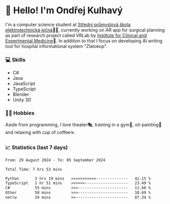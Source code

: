 # 👋 Hello! I'm Ondřej Kulhavý

I'm a computer science student at [Střední průmyslová škola elektrotechnická ječná](https://www.spsejecna.cz/)👨‍🎓, currently working on AR app for surgical planning as part of research project called VRLab by [Institute for Clinical and Experimental Medicine](https://www.ikem.cz/en/)🏥.
In addition to that I focus on developing AI writing tool for hospital informational system "Zlatokop".

### 💻 Skills
- C#
- Java
- JavaScript
- TypeScript
- Blender
- Unity 3D

### 🏋️‍♂️ Hobbies

Aside from programming, I love theater🎭, training in a gym💪, oil-painting🎨 and relaxing with cup of coffee☕.
### 📈 Statistics (last 7 days)
<!--START_SECTION:waka-->

```txt
From: 29 August 2024 - To: 05 September 2024

Total Time: 7 hrs 53 mins

Python       3 hrs 19 mins   >>>>>>>>>>>--------------   42.15 %
TypeScript   1 hr 51 mins    >>>>>>-------------------   23.49 %
C#           55 mins         >>>----------------------   11.66 %
Other        50 mins         >>>----------------------   10.69 %
netrw        34 mins         >>-----------------------   07.34 %
```

<!--END_SECTION:waka-->



